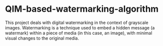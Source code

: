 # QIM-based-watermarking-algorithm
This project deals with digital watermarking in the context of grayscale images. Watermarking is a technique used to embed a hidden message (a watermark) within a piece of media (in this case, an image), with minimal visual changes to the original media. 
